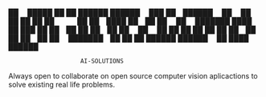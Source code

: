 
██       █████  ██    ██  ██████   ██████  ███    ██ ██████  
██      ██   ██  ██  ██  ██       ██    ██ ████   ██ ██   ██ 
██      ███████   ████   ██   ███ ██    ██ ██ ██  ██ ██   ██ 
██      ██   ██    ██    ██    ██ ██    ██ ██  ██ ██ ██   ██ 
███████ ██   ██    ██     ██████   ██████  ██   ████ ██████  

                        AI-SOLUTIONS

Always open to collaborate on open source computer vision aplicactions to solve existing real life problems.

